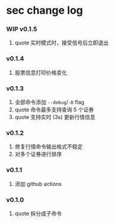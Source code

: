 # sec change log

### WIP v0.1.5

1. quote 实时模式时，接受信号后立即退出

### v0.1.4

1. 股票信息打印价格变化

### v0.1.3

1. 全部命令添加 `--debug`/`-D` flag
2. quote 命令最多支持查询 5 个证券
3. quote 支持实时 (3s) 更新行情信息

### v0.1.2

1. 修复行情命令输出格式不稳定
2. 对多个证券进行排序

### v0.1.1

1. 添加 github actions

### v0.1.0

1. quote 拆分成子命令
